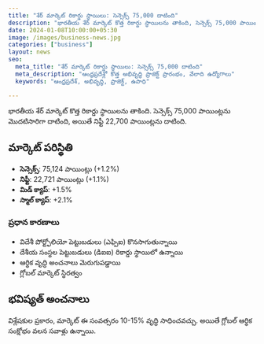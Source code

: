 ```yaml
---
title: "శేర్ మార్కెట్ రికార్డు స్థాయిలు: సెన్సెక్స్ 75,000 దాటింది"
description: "భారతీయ శేర్ మార్కెట్ కొత్త రికార్డు స్థాయిలను తాకింది, సెన్సెక్స్ 75,000 పాయింట్లను మొదటిసారిగా దాటింది."
date: 2024-01-08T10:00:00+05:30
image: /images/business-news.jpg
categories: ["business"]
layout: news
seo:
  meta_title: "శేర్ మార్కెట్ రికార్డు స్థాయిలు: సెన్సెక్స్ 75,000 దాటింది"
  meta_description: "ఆంధ్రప్రదేశ్లో కొత్త అభివృద్ధి ప్రాజెక్ట్ ప్రారంభం, వేలాది ఉద్యోగాలు"
  keywords: "ఆంధ్రప్రదేశ్, అభివృద్ధి, ప్రాజెక్ట్, ఉపాధి"

---
```


భారతీయ శేర్ మార్కెట్ కొత్త రికార్డు స్థాయిలను తాకింది. సెన్సెక్స్ 75,000 పాయింట్లను మొదటిసారిగా దాటింది, అయితే నిఫ్టీ 22,700 పాయింట్లను దాటింది.

## మార్కెట్ పరిస్థితి

* **సెన్సెక్స్**: 75,124 పాయింట్లు (+1.2%)
* **నిఫ్టీ**: 22,721 పాయింట్లు (+1.1%)
* **మిడ్ క్యాప్**: +1.5%
* **స్మాల్ క్యాప్**: +2.1%

### ప్రధాన కారణాలు

* విదేశీ పోర్ట్ఫోలియో పెట్టుబడులు (ఎఫ్పిఐ) కొనసాగుతున్నాయి
* దేశీయ సంస్థల పెట్టుబడులు (డిఐఐ) రికార్డు స్థాయిలో ఉన్నాయి
* ఆర్థిక వృద్ధి అంచనాలు మెరుగుపడ్డాయి
* గ్లోబల్ మార్కెట్ స్థిరత్వం

## భవిష్యత్ అంచనాలు

విశ్లేషకుల ప్రకారం, మార్కెట్ ఈ సంవత్సరం 10-15% వృద్ధి సాధించవచ్చు. అయితే గ్లోబల్ ఆర్థిక సంక్షోభం వలన సవాళ్లు ఉన్నాయి.
